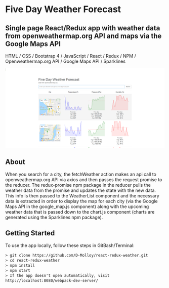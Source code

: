 # Five Day Weather Forecast
## Single page React/Redux app with weather data from openweathermap.org API and maps via the Google Maps API
HTML / CSS / Bootstrap 4 / JavaScript / React / Redux / NPM / Openweathermap.org API / Google Maps API / Sparklines

![react-redux-weather](weather.png)

## About

 When you search for a city, the fetchWeather action makes an api call to openweathermap.org API via axios and then passes the request promise to the reducer.  The redux-promise npm package in the reducer pulls the weather data from the promise and updates the state with the new data.  This info is then passed to the WeatherList component and the necessary data is extracted in order to display the map for each city (via the Google Maps API in the google_map.js component) along with the upcoming weather data that is passed down to the chart.js component (charts are generated using the Sparklines npm package).


## Getting Started

To use the app locally, follow these steps in GitBash/Terminal:

```
> git clone https://github.com/D-Molloy/react-redux-weather.git
> cd react-redux-weather
> npm install
> npm start
> If the app doesn't open automatically, visit http://localhost:8080/webpack-dev-server/
```

